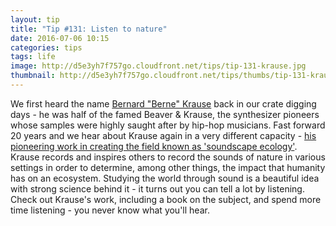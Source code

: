```yaml
---
layout: tip
title: "Tip #131: Listen to nature"
date: 2016-07-06 10:15
categories: tips
tags: life
image: http://d5e3yh7f757go.cloudfront.net/tips/tip-131-krause.jpg
thumbnail: http://d5e3yh7f757go.cloudfront.net/tips/thumbs/tip-131-krause.jpg
---
```

We first heard the name <a href="https://en.wikipedia.org/wiki/Bernie_Krause">Bernard "Berne" Krause</a> back in our crate digging days - he was half of the famed Beaver & Krause, the synthesizer pioneers whose samples were highly saught after by hip-hop musicians. Fast forward 20 years and we hear about Krause again in a very different capacity - <a href="http://news.nationalgeographic.com/2015/10/151006-nature-sounds-science-animals-music/">his pioneering work in creating the field known as 'soundscape ecology'</a>. Krause records and inspires others to record the sounds of nature in various settings in order to determine, among other things, the impact that humanity has on an ecosystem. Studying the world through sound is a beautiful idea with strong science behind it - it turns out you can tell a lot by listening. Check out Krause's work, including a book on the subject, and spend more time listening - you never know what you'll hear.

